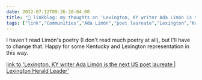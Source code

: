 ```yaml
---
date: 2022-07-12T09:26:28-04:00
title: "🔗 linkblog: my thoughts on 'Lexington, KY writer Ada Limón is the next US poet laureate | Lexington Herald Leader'"
tags: ["link","Communities","Ada Limón","poet laureate","Lexington","Kentucky"]
---
```

I haven't read Limón's poetry (I don't read much poetry at all), but I'll have to change that. Happy for some Kentucky and Lexington representation in this way.
 

[link to 'Lexington, KY writer Ada Limón is the next US poet laureate | Lexington Herald Leader'](https://www.kentucky.com/news/state/kentucky/article263358118.html)
